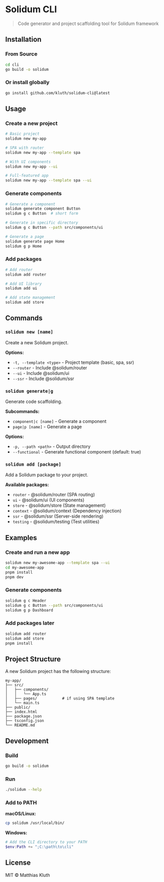 # Solidum CLI

> Code generator and project scaffolding tool for Solidum framework

## Installation

### From Source

```bash
cd cli
go build -o solidum
```

### Or install globally

```bash
go install github.com/kluth/solidum-cli@latest
```

## Usage

### Create a new project

```bash
# Basic project
solidum new my-app

# SPA with router
solidum new my-app --template spa

# With UI components
solidum new my-app --ui

# Full-featured app
solidum new my-app --template spa --ui
```

### Generate components

```bash
# Generate a component
solidum generate component Button
solidum g c Button  # short form

# Generate in specific directory
solidum g c Button --path src/components/ui

# Generate a page
solidum generate page Home
solidum g p Home
```

### Add packages

```bash
# Add router
solidum add router

# Add UI library
solidum add ui

# Add state management
solidum add store
```

## Commands

### `solidum new [name]`

Create a new Solidum project.

**Options:**
- `-t, --template <type>` - Project template (basic, spa, ssr)
- `--router` - Include @solidum/router
- `--ui` - Include @solidum/ui
- `--ssr` - Include @solidum/ssr

### `solidum generate|g`

Generate code scaffolding.

**Subcommands:**
- `component|c [name]` - Generate a component
- `page|p [name]` - Generate a page

**Options:**
- `-p, --path <path>` - Output directory
- `--functional` - Generate functional component (default: true)

### `solidum add [package]`

Add a Solidum package to your project.

**Available packages:**
- `router` - @solidum/router (SPA routing)
- `ui` - @solidum/ui (UI components)
- `store` - @solidum/store (State management)
- `context` - @solidum/context (Dependency injection)
- `ssr` - @solidum/ssr (Server-side rendering)
- `testing` - @solidum/testing (Test utilities)

## Examples

### Create and run a new app

```bash
solidum new my-awesome-app --template spa --ui
cd my-awesome-app
pnpm install
pnpm dev
```

### Generate components

```bash
solidum g c Header
solidum g c Button --path src/components/ui
solidum g p Dashboard
```

### Add packages later

```bash
solidum add router
solidum add store
pnpm install
```

## Project Structure

A new Solidum project has the following structure:

```
my-app/
├── src/
│   ├── components/
│   │   └── App.ts
│   ├── pages/           # if using SPA template
│   └── main.ts
├── public/
├── index.html
├── package.json
├── tsconfig.json
└── README.md
```

## Development

### Build

```bash
go build -o solidum
```

### Run

```bash
./solidum --help
```

### Add to PATH

**macOS/Linux:**
```bash
cp solidum /usr/local/bin/
```

**Windows:**
```powershell
# Add the CLI directory to your PATH
$env:Path += ";C:\path\to\cli"
```

## License

MIT © Matthias Kluth
